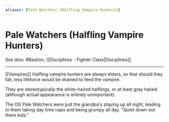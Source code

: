 ```yaml
---
aliases: [Pale Watchers (Halfling Vampire Hunters)]
---
```

# Pale Watchers (Halfling Vampire Hunters)
*See also:* #Bastion, [[Disciplines - Fighter Class|Disciplines]]
___
[[Vampires]] Halfling vampire hunters are always elders, so that should they fall, less lifeforce would be drained to feed the vampire.

They are stereotypically the white-haired halflings, or at least gray haired (although actual appearance is entirely unimportant).

The OG Pale Watchers were just the grandpa's staying up all night, leading to them taking day time naps and being grumpy all day. "Quiet down out there kids."

